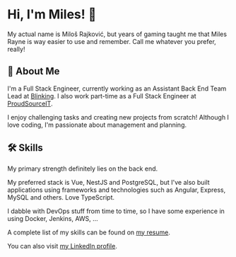 # Hi, I'm Miles! 👋
My actual name is Miloš Rajković, but years of gaming taught me that Miles Rayne is way easier to use and remember. Call me whatever you prefer, really!
## 🚀 About Me
I'm a Full Stack Engineer, currently working as an Assistant Back End Team Lead at [Blinking](https://blinking.id).
I also work part-time as a Full Stack Engineer at [ProudSourceIT](https://proudsourceit.com/).

I enjoy challenging tasks and creating new projects from scratch! Although I love coding, I'm passionate about management and planning.
## 🛠 Skills

My primary strength definitely lies on the back end.

My preferred stack is Vue, NestЈS and PostgreSQL, but I've also built applications using frameworks and technologies such as Angular, Express, MySQL and others. Love TypeScript.

I dabble with DevOps stuff from time to time, so I have some experience in using Docker, Jenkins, AWS, ...

A complete list of my skills can be found on [my resume](https://drive.google.com/file/d/1yTOcrKftUifWNG7Z1_Y2DUcIdDPhdJJo/view).

You can also visit [my LinkedIn profile](https://www.linkedin.com/in/rajkovicmilos/).
